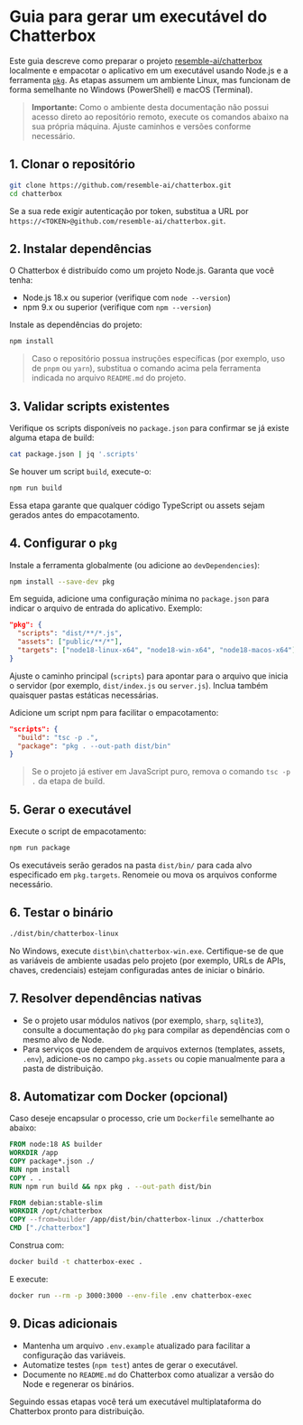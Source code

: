 # Guia para gerar um executável do Chatterbox

Este guia descreve como preparar o projeto [resemble-ai/chatterbox](https://github.com/resemble-ai/chatterbox) localmente e empacotar o aplicativo em um executável usando Node.js e a ferramenta [`pkg`](https://github.com/vercel/pkg). As etapas assumem um ambiente Linux, mas funcionam de forma semelhante no Windows (PowerShell) e macOS (Terminal).

> **Importante:** Como o ambiente desta documentação não possui acesso direto ao repositório remoto, execute os comandos abaixo na sua própria máquina. Ajuste caminhos e versões conforme necessário.

## 1. Clonar o repositório

```bash
git clone https://github.com/resemble-ai/chatterbox.git
cd chatterbox
```

Se a sua rede exigir autenticação por token, substitua a URL por `https://<TOKEN>@github.com/resemble-ai/chatterbox.git`.

## 2. Instalar dependências

O Chatterbox é distribuído como um projeto Node.js. Garanta que você tenha:

- Node.js 18.x ou superior (verifique com `node --version`)
- npm 9.x ou superior (verifique com `npm --version`)

Instale as dependências do projeto:

```bash
npm install
```

> Caso o repositório possua instruções específicas (por exemplo, uso de `pnpm` ou `yarn`), substitua o comando acima pela ferramenta indicada no arquivo `README.md` do projeto.

## 3. Validar scripts existentes

Verifique os scripts disponíveis no `package.json` para confirmar se já existe alguma etapa de build:

```bash
cat package.json | jq '.scripts'
```

Se houver um script `build`, execute-o:

```bash
npm run build
```

Essa etapa garante que qualquer código TypeScript ou assets sejam gerados antes do empacotamento.

## 4. Configurar o `pkg`

Instale a ferramenta globalmente (ou adicione ao `devDependencies`):

```bash
npm install --save-dev pkg
```

Em seguida, adicione uma configuração mínima no `package.json` para indicar o arquivo de entrada do aplicativo. Exemplo:

```json
"pkg": {
  "scripts": "dist/**/*.js",
  "assets": ["public/**/*"],
  "targets": ["node18-linux-x64", "node18-win-x64", "node18-macos-x64"]
}
```

Ajuste o caminho principal (`scripts`) para apontar para o arquivo que inicia o servidor (por exemplo, `dist/index.js` ou `server.js`). Inclua também quaisquer pastas estáticas necessárias.

Adicione um script npm para facilitar o empacotamento:

```json
"scripts": {
  "build": "tsc -p .",
  "package": "pkg . --out-path dist/bin"
}
```

> Se o projeto já estiver em JavaScript puro, remova o comando `tsc -p .` da etapa de build.

## 5. Gerar o executável

Execute o script de empacotamento:

```bash
npm run package
```

Os executáveis serão gerados na pasta `dist/bin/` para cada alvo especificado em `pkg.targets`. Renomeie ou mova os arquivos conforme necessário.

## 6. Testar o binário

```bash
./dist/bin/chatterbox-linux
```

No Windows, execute `dist\bin\chatterbox-win.exe`. Certifique-se de que as variáveis de ambiente usadas pelo projeto (por exemplo, URLs de APIs, chaves, credenciais) estejam configuradas antes de iniciar o binário.

## 7. Resolver dependências nativas

- Se o projeto usar módulos nativos (por exemplo, `sharp`, `sqlite3`), consulte a documentação do `pkg` para compilar as dependências com o mesmo alvo de Node.
- Para serviços que dependem de arquivos externos (templates, assets, `.env`), adicione-os no campo `pkg.assets` ou copie manualmente para a pasta de distribuição.

## 8. Automatizar com Docker (opcional)

Caso deseje encapsular o processo, crie um `Dockerfile` semelhante ao abaixo:

```Dockerfile
FROM node:18 AS builder
WORKDIR /app
COPY package*.json ./
RUN npm install
COPY . .
RUN npm run build && npx pkg . --out-path dist/bin

FROM debian:stable-slim
WORKDIR /opt/chatterbox
COPY --from=builder /app/dist/bin/chatterbox-linux ./chatterbox
CMD ["./chatterbox"]
```

Construa com:

```bash
docker build -t chatterbox-exec .
```

E execute:

```bash
docker run --rm -p 3000:3000 --env-file .env chatterbox-exec
```

## 9. Dicas adicionais

- Mantenha um arquivo `.env.example` atualizado para facilitar a configuração das variáveis.
- Automatize testes (`npm test`) antes de gerar o executável.
- Documente no `README.md` do Chatterbox como atualizar a versão do Node e regenerar os binários.

Seguindo essas etapas você terá um executável multiplataforma do Chatterbox pronto para distribuição.
